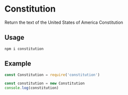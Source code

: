 # Constitution
Return the text of the United States of America Constitution

## Usage
`npm i constitution`

## Example
```js
const Constitution = require('constitution')

const constitution = new Constitution
console.log(constitution)
```
